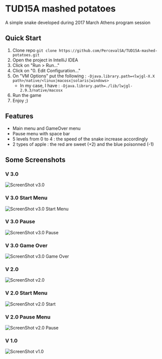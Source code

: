 # TUD15A mashed potatoes
A simple snake developed during 2017 March Athens program session

## Quick Start

1. Clone repo `git clone https://github.com/PercevalSA/TUD15A-mashed-potatoes.git`
2. Open the project in IntelliJ IDEA
3. Click on "Run > Run..."
4. Click on "0. Edit Configuration..."
5. On "VM Options" put the following : `-Djava.library.path=<lwjgl-X.X path>/native/<linux|macosx|solaris|windows>`
    * In my case, I have : `-Djava.library.path=./lib/lwjgl-2.9.3/native/macosx`
6. Run the game
7. Enjoy ;)

## Features
* Main menu and GameOver menu
* Pause menu with space bar
* 5 levels from 0 to 4 : the speed of the snake increase accordingly
* 2 types of apple : the red are sweet (+2) and the blue poisonned (-1)

## Some Screenshots

### V 3.0
![ScreenShot v3.0](screenshotv3.png)

### V 3.0 Start Menu
![ScreenShot v3.0 Start Menu](screenshotv3start.png)

### V 3.0 Pause
![ScreenShot v3.0 Pause](screenshotv3pause.png)

### V 3.0 Game Over
![ScreenShot v3.0 Game Over](screenshotv3gameover.png)


### V 2.0
![ScreenShot v2.0](screenshotv2.png)

### V 2.0 Start Menu
![ScreenShot v2.0 Start](screenshotv2start.png)

### V 2.0 Pause Menu
![ScreenShot v2.0 Pause](screenshotv2pause.png)


### V 1.0
![ScreenShot v1.0](screenshotv1.png)
